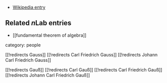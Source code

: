 

* [Wikipedia entry](http://en.wikipedia.org/wiki/Carl_Friedrich_Gauss)

## Related $n$Lab entries

* [[fundamental theorem of algebra]]

category: people

[[!redirects Gauss]]
[[!redirects Carl Friedrich Gauss]]
[[!redirects Johann Carl Friedrich Gauss]]

[[!redirects Gauß]]
[[!redirects Carl Gauß]]
[[!redirects Carl Friedrich Gauß]]
[[!redirects Johann Carl Friedrich Gauß]]